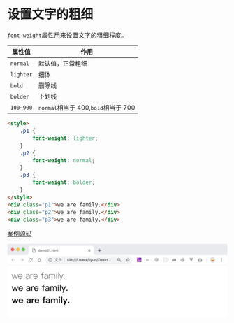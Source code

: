 # 设置文字的粗细

`font-weight`属性用来设置文字的粗细程度。

| 属性值    | 作用                                |
| --------- | ----------------------------------- |
| `normal`  | 默认值，正常粗细                    |
| `lighter` | 细体                                |
| `bold`    | 删除线                              |
| `bolder`  | 下划线                              |
| `100~900` | `normal`相当于 400,`bold`相当于 700 |

```html
<style>
    .p1 {
        font-weight: lighter;
    }
    .p2 {
        font-weight: normal;
    }
    .p3 {
        font-weight: bolder;
    }
</style>
<div class="p1">we are family.</div>
<div class="p2">we are family.</div>
<div class="p3">we are family.</div>
```

[案例源码](./demo/demo01.html)

![](./images/01.png)
